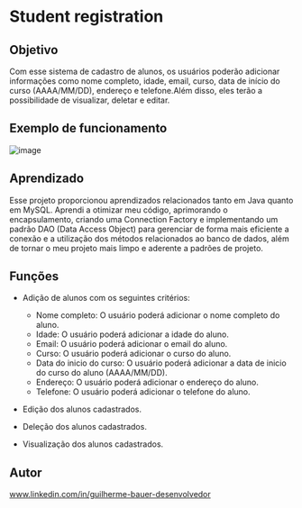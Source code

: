 # Student registration

## Objetivo 
Com esse sistema de cadastro de alunos, os usuários poderão adicionar 
informações como nome completo, idade, email, curso, data de início do curso (AAAA/MM/DD),
endereço e telefone.Além disso, eles terão a possibilidade de visualizar, deletar e editar.

## Exemplo de funcionamento
![image](https://github.com/GuilhermeBauer16/StudentRegistration/assets/123701893/b5762792-a5ac-4c22-8213-35b0f24df4ff)

## Aprendizado

Esse projeto proporcionou aprendizados relacionados tanto em Java quanto em MySQL.
Aprendi a otimizar meu código, aprimorando o encapsulamento, criando uma Connection 
Factory e implementando um padrão DAO (Data Access Object) para gerenciar de forma mais 
eficiente a conexão e a utilização dos métodos relacionados ao banco de dados, além de
tornar o meu projeto mais limpo e aderente a padrões de projeto.

## Funções
* Adição de alunos com os seguintes critérios:
  
  * Nome completo: O usuário poderá adicionar o nome completo do aluno.
  * Idade: O usuário poderá adicionar a idade do aluno.
  * Email: O usuário poderá adicionar o email do aluno.
  * Curso: O usuário poderá adicionar o curso do aluno.
  * Data do inicio do curso: O usuário poderá adicionar a data de inicio do curso do aluno (AAAA/MM/DD).
  * Endereço: O usuário poderá adicionar o endereço do aluno.
  * Telefone: O usuário poderá adicionar o telefone do aluno.
    
* Edição dos alunos cadastrados.

* Deleção dos alunos cadastrados.

* Visualização dos alunos cadastrados.

 ## Autor 

 www.linkedin.com/in/guilherme-bauer-desenvolvedor
